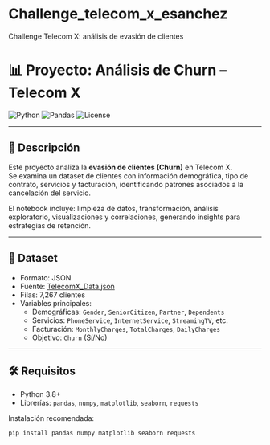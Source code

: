 # Challenge_telecom_x_esanchez
Challenge Telecom X: análisis de evasión de clientes

# 📊 Proyecto: Análisis de Churn – Telecom X

![Python](https://img.shields.io/badge/Python-3.8+-blue.svg)
![Pandas](https://img.shields.io/badge/Pandas-1.5+-brightgreen.svg)
![License](https://img.shields.io/badge/License-Educational-yellow.svg)

---

## 🚀 Descripción
Este proyecto analiza la **evasión de clientes (Churn)** en Telecom X.  
Se examina un dataset de clientes con información demográfica, tipo de contrato, servicios y facturación, identificando patrones asociados a la cancelación del servicio.

El notebook incluye: limpieza de datos, transformación, análisis exploratorio, visualizaciones y correlaciones, generando insights para estrategias de retención.

---

## 📁 Dataset
- Formato: JSON  
- Fuente: [TelecomX_Data.json](https://github.com/ingridcristh/challenge2-data-science-LATAM/blob/main/TelecomX_Data.json)  
- Filas: 7,267 clientes  
- Variables principales:
  - Demográficas: `Gender`, `SeniorCitizen`, `Partner`, `Dependents`
  - Servicios: `PhoneService`, `InternetService`, `StreamingTV`, etc.
  - Facturación: `MonthlyCharges`, `TotalCharges`, `DailyCharges`
  - Objetivo: `Churn` (Sí/No)

---

## 🛠 Requisitos
- Python 3.8+  
- Librerías: `pandas`, `numpy`, `matplotlib`, `seaborn`, `requests`  

Instalación recomendada:
```bash
pip install pandas numpy matplotlib seaborn requests
